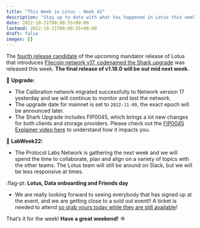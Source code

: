 ```yaml
---
title: "This Week in Lotus - Week 42"
description: "Stay up to date with what has happened in Lotus this week"
date: 2022-10-21T00:00:55+00:00
lastmod: 2022-10-21T00:00:55+00:00
draft: false
images: []
---
```


The [fourth release candidate](https://github.com/filecoin-project/lotus/releases/tag/v1.18.0-rc4) of the upcoming mandator release of Lotus that introduces [Filecoin network v17, codenamed the Shark upgrade](https://github.com/filecoin-project/community/discussions/74?sort=top#discussioncomment-3825422) was released this week. **The final release of v1.18.0 will be out mid next week.**

:shark: **Upgrade:**
- The Calibration network migrated successfully to Network version 17 yesterday and we will continue to monitor and test the network.
- The upgrade date for mainnet is set to `2022-11-09`, the exact epoch will be announced later.
- The Shark Upgrade includes FIP0045, which brings a lot new changes for both clients and storage providers. Please check out the [FIP0045 Explainer video here](https://www.youtube.com/watch?v=4UaFN-w_OzM) to understand how it impacts you.

:microscope: **LabWeek22:**
- The Protocol Labs Network is gathering the next week and we will spend the time to collaborate, plan and align on a variety of topics with the other teams. The Lotus team will still be around on Slack, but we will be less responsive at times.

:flag-pt: **Lotus, Data onboarding and Friends day**
- We are really looking forward to seeing everybody that has signed up at the event, and we are getting close to a sold out event!! A ticket is needed to attend [so grab yours today while they are still available](https://pretix.eu/solaris/lotus-data-onboarding-friends-summit/)!

That’s it for the week! **Have a great weekend!** :sunny: